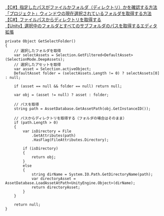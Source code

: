 
[【C#】指定したパスがファイルかフォルダ（ディレクトリ）かを確認する方法](https://baba-s.hatenablog.com/entry/2017/12/06/222859)<br>
[「プロジェクト」ウィンドウの現在選択されているフォルダを取得する方法](https://answers.unity.com/questions/472808/how-to-get-the-current-selected-folder-of-project.html)<br>
[【C#】ファイルパスからディレクトリを取得する](http://www.openreference.org/articles/view/444#:~:text=C%23%20%E3%81%A7%E3%83%95%E3%82%A1%E3%82%A4%E3%83%AB%E3%83%91%E3%82%B9%E3%81%8B%E3%82%89,%E5%91%BC%E3%81%B3%E5%87%BA%E3%81%99%E3%81%93%E3%81%A8%E3%81%8C%E3%81%A7%E3%81%8D%E3%81%BE%E3%81%99%E3%80%82)<br>
[【Unity】選択中のフォルダとすべてのサブフォルダのパスを取得するエディタ拡張](https://baba-s.hatenablog.com/entry/2020/09/29/080000)


~~~
private Object GetSelectFolder()
{
    // 選択したフォルダを取得
    var selectAssets = Selection.GetFiltered<DefaultAsset>(SelectionMode.DeepAssets);
    // 選択したアセットを取得
    var asset = Selection.activeObject;
    DefaultAsset folder = (selectAssets.Length != 0) ? selectAssets[0] : null;

    if (asset == null && folder == null) return null;

    var obj = (asset != null) ? asset : folder;

    // パスを取得
    string path = AssetDatabase.GetAssetPath(obj.GetInstanceID());

    // パスからディレクトリを取得する（フォルダの場合はそのまま）
    if (path.Length > 0)
    {
        var isDirectory = File
            .GetAttributes(path)
            .HasFlag(FileAttributes.Directory);

        if (isDirectory)
        {
            return obj;
        }
        else
        {
            string dirName = System.IO.Path.GetDirectoryName(path);
            var directoryAsset = AssetDatabase.LoadAssetAtPath<UnityEngine.Object>(dirName);
            return directoryAsset;
        }
    }

    return null;
}
~~~
